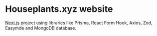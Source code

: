 # Houseplants.xyz website

[Next.js](https://nextjs.org/) project using libraries like Prisma, React Form Hook, Axios, Zod, Easymde and MongoDB database.
